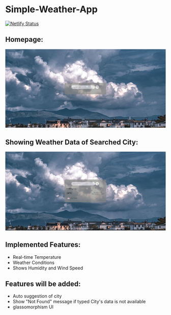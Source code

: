 # Simple-Weather-App

[![Netlify Status](https://api.netlify.com/api/v1/badges/b44859f4-53c2-48cf-9dc9-3ac36d3cbcaa/deploy-status)](https://app.netlify.com/sites/show-weather-saha17/deploys)

## Homepage:
![](https://github.com/sahasourav17/Simple-Weather-App/blob/main/images/home.png)

## Showing Weather Data of Searched City:
![](https://github.com/sahasourav17/Simple-Weather-App/blob/main/images/Weather.png)

## Implemented Features:
- Real-time Temperature
- Weather Conditions
- Shows Humidity and Wind Speed

## Features will be added:
- Auto suggestion of city
- Show "Not Found" message if typed City's data is not available
- glassomorphism UI
